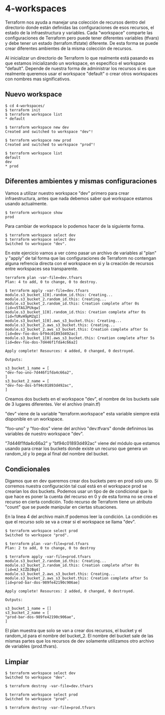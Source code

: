 # 4-workspaces

Terraform nos ayuda a manejar una colección de recursos dentro del directorio donde están definidas las configuraciones de esos recursos, el estado de la infraestructura y variables. Cada "workspace" comparte las configuraciones de Terraform pero puede tener diferentes variables (tfvars) y debe tener un estado (terrafom.tfstate) diferente. De esta forma se puede crear diferentes ambientes de la misma colección de recursos. 

Al inicializar un directorio de Terraform lo que realmente está pasando es que estamos inicializando un workspace, en específico el workspace "default". Depende de nuestra forma de administrar los recursos si es que realmente queremos usar el workspace "default" o crear otros workspaces con nombres mas significativos.

## Nuevo workspace 

    $ cd 4-workspaces/
    $ terraform init
    $ terraform workspace list
    * default

    $ terraform workspace new dev 
    Created and switched to workspace "dev"!

    $ terraform workspace new prod
    Created and switched to workspace "prod"!

    $ terraform workspace list
    default
    dev
    * prod


## Diferentes ambientes y mismas configuraciones

Vamos a utilizar nuestro workspace "dev" primero para crear infraestructura, antes que nada debemos saber qué workspace estamos usando actualmente.

    $ terraform workspace show
    prod

Para cambiar de workspace lo podemos hacer de la siguiente forma.

    $ terraform workspace select dev
    $ terraform workspace select dev
    Switched to workspace "dev".


En este ejercicio vamos a ver cómo pasar un archivo de variables al "plan" y "apply" de tal forma que las configuraciones de Terraform no contengan alguna refrencia directa con el workspace en si y la creación de recursos entre workspaces sea transparente.


    terraform plan -var-file=dev.tfvars
    Plan: 4 to add, 0 to change, 0 to destroy.

    $ terraform apply -var-file=dev.tfvars
    module.s3_bucket_1[0].random_id.this: Creating...
    module.s3_bucket_2.random_id.this: Creating...
    module.s3_bucket_2.random_id.this: Creation complete after 0s [id=v5TAGJPUkqw]
    module.s3_bucket_1[0].random_id.this: Creation complete after 0s [id=fURvH9pMZqI]
    module.s3_bucket_1[0].aws_s3_bucket.this: Creating...
    module.s3_bucket_2.aws_s3_bucket.this: Creating...
    module.s3_bucket_2.aws_s3_bucket.this: Creation complete after 5s [id=dev-foo-dos-bf94c01893d492ac]
    module.s3_bucket_1[0].aws_s3_bucket.this: Creation complete after 5s [id=dev-foo-dos-7d446f1fda4c66a2]

    Apply complete! Resources: 4 added, 0 changed, 0 destroyed.

    Outputs:

    s3_bucket_1_name = [
    "dev-foo-uno-7d446f1fda4c66a2",
    ]
    s3_bucket_2_name = [
    "dev-foo-dos-bf94c01893d492ac",
    ]


Creamos dos buckets en el workspace "dev", el nombre de los buckets sale de 3 lugares diferentes. Ver el archivo (main.tf)

"dev" viene de la variable "terraform.workspace" esta variable siempre está disponible en un workspace.

"foo-uno" y "foo-dos" viene del archivo "dev.tfvars" donde definimos las variables de nuestro workspace "dev".

"7d446f1fda4c66a2" y "bf94c01893d492ac" viene del módulo que estamos usando para crear los buckets donde existe un recurso que genera un random_id y lo pega al final del nombre del bucket.


## Condicionales

Digamos que en dev queremos crear dos buckets pero en prod solo uno. Sí corremos nuestra configuración tal cual está en el workspace prod se crearían los dos buckets. Podemos usar un tipo de de condicional que lo que hace es poner la cuenta del recurso en 0 y de esta forma no se crea el recurso en cierta condición. Todo recurso de Terraform tiene un atributo "count" que se puede manipular en ciertas situaciones.

En la linea 4 del archivo main.tf podemos leer la condición. La condición es que el recurso solo se va a crear si el workspace se llama "dev".

    $ terraform workspace select prod
    Switched to workspace "prod".
    
    $ terraform plan -var-file=prod.tfvars
    Plan: 2 to add, 0 to change, 0 to destroy

    $ terraform apply -var-file=prod.tfvars
    module.s3_bucket_2.random_id.this: Creating...
    module.s3_bucket_2.random_id.this: Creation complete after 0s [id=mJ_kIZDJBq4]
    module.s3_bucket_2.aws_s3_bucket.this: Creating...
    module.s3_bucket_2.aws_s3_bucket.this: Creation complete after 5s [id=prod-bar-dos-989fe42190c906ae]

    Apply complete! Resources: 2 added, 0 changed, 0 destroyed.

    Outputs:

    s3_bucket_1_name = []
    s3_bucket_2_name = [
    "prod-bar-dos-989fe42190c906ae",
    ]

El plan muestra que solo se van a crear dos recursos, el bucket y el random_id para el nombre del bucket_2.
El nombre del bucket sale de las mismas partes que los recursos de dev solamente utilizamos otro archivo de variables (prod.tfvars).


## Limpiar 

    $ terraform workspace select dev
    Switched to workspace "dev".

    $ terraform destroy -var-file=dev.tfvars

    $ terraform workspace select prod
    Switched to workspace "prod".

    $ terraform destroy -var-file=prod.tfvars